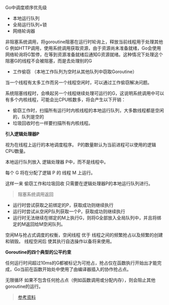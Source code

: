Go中调度顺序优先级
- 本地运行队列
- 全局运行队列+锁
- 网络轮询器

非阻塞系统调用，将goroutine阻塞在运行时轮询上，释放当前线程用于处理其他G
例如HTTP调用，使用系统调用获取资源，由于资源尚未准备就绪，Go会使用网络轮询将G暂停，在等到资源准备就绪后通知G资源就绪。这种情况下处理这个阻塞G的线程不会被阻塞，而是去处理别的G

- 工作偷窃 （本地工作队列为空时从其他队列中窃取Goroutine）

当一个线程有太多工作而另一个线程空闲时，可以通过工作偷窃解决问题。

系统阻塞线程时，会唤起另一个线程继续处理可运行的G，这说明系统调用中可以有多个内核线程，可能会比CPU核数多，将会产生以下开销：
- 偷窃工作时，扫描所有运行时内核线程的本地运行队列，大多数线程都是空闲的，队列是空的
- 垃圾回收时也一样要扫描所有内核线程。

**引入逻辑处理器P**

视为在线程上运行的本地调度程序。
P的数量默认为当前进程可以使用的逻辑CPU数量。

本地运行队列放入 逻辑处理器 P中，而不是线程中。

每个 G 将在分配了逻辑 P 的 线程 M 上运行。

这样一来 偷窃工作和垃圾回收 只需要在逻辑处理器P的本地运行队列进行。

> 阻塞系统调用返回
- 运行时尝试获取之前绑定的P，获取成功则继续执行
- 运行时尝试从空闲P队列获取一个P，获取成功则继续执行
- 运行时无法继续在绑定的M上执行G，则将G全部放入全局队列中，并且将绑定的M返回给M空闲队列。

空闲M与抢占式调度的权衡，空闲线程 优于 线程之间的频繁抢占以及频繁的创建和销毁。
线程空闲后 使其执行自选操作以备将来使用。

**Goroutine的四个典型的公平约束**

任何运行时间超过10ms的G都被标记为可抢占，抢占仅在函数执行开始出才能完成，Go当前在函数开始处中使用了由编译器插入的协作抢占点。

无限循环 如果不包含任何抢占点（例如函数调用或分配内存），则会阻止其他goroutine的运行。

> [参考资料](https://tonybai.com/2020/03/21/illustrated-tales-of-go-runtime-scheduler/)